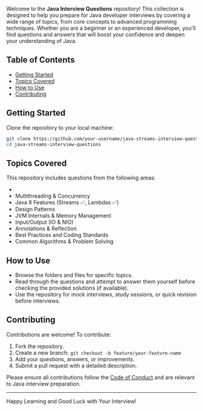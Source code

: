 Welcome to the **Java Interview Questions** repository! This collection is designed to help you prepare for Java developer interviews by covering a wide range of topics, from core concepts to advanced programming techniques. Whether you are a beginner or an experienced developer, you'll find questions and answers that will boost your confidence and deepen your understanding of Java.

## Table of Contents

- [Getting Started](#getting-started)
- [Topics Covered](#topics-covered)
- [How to Use](#how-to-use)
- [Contributing](#contributing)

## Getting Started

Clone the repository to your local machine:

```bash
git clone https://github.com/your-username/java-streams-interview-questions.git
cd java-streams-interview-questions
```

## Topics Covered

This repository includes questions from the following areas:

- 
- Multithreading & Concurrency
- Java 8 Features (Streams ✅, Lambdas ✅)
- Design Patterns
- JVM Internals & Memory Management
- Input/Output (IO & NIO)
- Annotations & Reflection
- Best Practices and Coding Standards
- Common Algorithms & Problem Solving

## How to Use

- Browse the folders and files for specific topics.
- Read through the questions and attempt to answer them yourself before checking the provided solutions (if available).
- Use the repository for mock interviews, study sessions, or quick revision before interviews.

## Contributing

Contributions are welcome! To contribute:

1. Fork the repository.
2. Create a new branch: `git checkout -b feature/your-feature-name`
3. Add your questions, answers, or improvements.
4. Submit a pull request with a detailed description.

Please ensure all contributions follow the [Code of Conduct](CODE_OF_CONDUCT.md) and are relevant to Java interview preparation.

---

Happy Learning and Good Luck with Your Interview!
